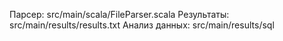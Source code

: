 
Парсер: src/main/scala/FileParser.scala
Результаты: src/main/results/results.txt
Анализ данных: src/main/results/sql